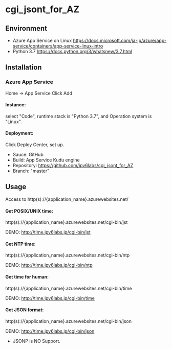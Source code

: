 # cgi_jsont_for_AZ


## Environment

- Azure App Service on Linux    https://docs.microsoft.com/ja-jp/azure/app-service/containers/app-service-linux-intro
- Python 3.7    https://docs.python.org/3/whatsnew/3.7.html


## Installation

### Azure App Service

Home -> App Service   Click Add

#### Instance:

select "Code", runtime stack is "Python 3.7", and Operation system is "Linux".

#### Deployment:

Click Deploy Center, set up.

- Sauce: GitHub
- Build: App Service Kudu engine
- Repository: https://github.com/ipv6labs/cgi_jsont_for_AZ
- Branch: "master"

## Usage

Access to http(s)://{application_name}.azurewebsites.net/

#### Get POSIX/UNIX time:

http(s)://{application_name}.azurewebsites.net/cgi-bin/jst

DEMO: http://time.ipv6labs.jp/cgi-bin/jst

#### Get NTP time:

http(s)://{application_name}.azurewebsites.net/cgi-bin/ntp

DEMO: http://time.ipv6labs.jp/cgi-bin/ntp

#### Get time for human:

http(s)://{application_name}.azurewebsites.net/cgi-bin/time

DEMO: http://time.ipv6labs.jp/cgi-bin/time

#### Get JSON format:

http(s)://{application_name}.azurewebsites.net/cgi-bin/json

DEMO: http://time.ipv6labs.jp/cgi-bin/json

 * JSONP is NO Support.

